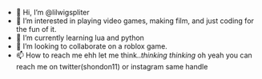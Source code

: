 - 👋 Hi, I’m @lilwigspliter
- 👀 I’m interested in playing video games, making film, and just coding for the fun of it.
- 🌱 I’m currently learning lua and python
- 💞️ I’m looking to collaborate on a roblox game.
- 📫 How to reach me ehh let me think..*thinking* *thinking* oh yeah you can reach me on twitter(shondon11) or instagram same handle

